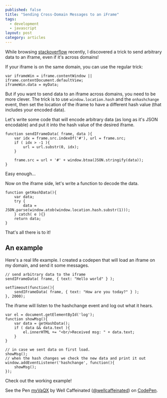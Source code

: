 ```yaml
---
published: false
title: "Sending Cross-Domain Messages to an iFrame"
tags: 
  - development
  - javascript
layout: post
category: articles
---
```


While browsing [stackoverflow](http://stackoverflow.com/questions/3177261/set-a-variable-in-an-iframe) recently, I discovered a trick to send arbitrary data to an iframe, even if it's across domains!

If your iframe is on the same domain, you can use the regular trick:

	var iframeWin = iframe.contentWindow || iframe.contentDocument.defaultView;
    iframeWin.data = myData;
    
But if you want to send data to an iframe across domains, you need to be more clever. The trick is to use `window.location.hash` and the `onhashchange` event, then set the location of the iframe to have a different hash value (that includes your encoded data).

Let's write some code that will encode arbitrary data (as long as it's JSON encodable) and put it into the hash value of the desired iframe.

    function sendIFrameData( frame, data ){
        var idx = frame.src.indexOf('#'), url = frame.src;
        if ( idx > -1 ){
            url = url.substr(0, idx);
        }
        
        frame.src = url + '#' + window.btoa(JSON.stringify(data));
    }
    
Easy enough...

Now on the iframe side, let's write a function to decode the data.

    function getHashData(){
        var data;
        try {
            data = JSON.parse(window.atob(window.location.hash.substr(1)));
        } catch( e ){}
        return data;
    }

That's all there is to it!

## An example

Here's a real life example. I created a codepen that will load an iframe on my domain, and send it some messages.

	// send arbitrary data to the iframe
    sendIFrameData( frame, { text: "Hello world" } );
    
    setTimeout(function(){
        sendIFrameData( frame, { text: "How are you today?" } );
    }, 2000);

The iframe will listen to the hashchange event and log out what it hears.

	var el = document.getElementById('log');
    function showMsg(){
        var data = getHashData();
        if ( data && data.text ){
            el.innerHTML += "<br/>Received msg: " + data.text;
        }
    }
    
    // in case we sent data on first load.
    showMsg();
    // when the hash changes we check the new data and print it out
    window.addEventListener('hashchange', function(){
        showMsg();
    });

Check out the working example!

<p data-height="266" data-theme-id="2533" data-slug-hash="myVaQX" data-default-tab="result" data-user="wellcaffeinated" class='codepen'>See the Pen <a href='http://codepen.io/wellcaffeinated/pen/myVaQX/'>myVaQX</a> by Well Caffeinated (<a href='http://codepen.io/wellcaffeinated'>@wellcaffeinated</a>) on <a href='http://codepen.io'>CodePen</a>.</p>
<script async src="//assets.codepen.io/assets/embed/ei.js"></script>
